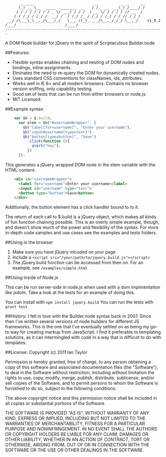            _ ____                           __          _ __     __
          (_) __ \__  _____  _______  __   / /_  __  __(_) /____/ /
         / / / / / / / / _ \/ ___/ / / /  / __ \/ / / / / // __  / 
        / / /_/ / /_/ /  __/ /  / /_/ /_ / /_/ / /_/ / / // /_/ /  
     __/ /\___\_\__,_/\___/_/   \__, /(_)_.___/\__,_/_/_/ \__,_/    v1_0_2  
    /___/                      /____/                              
    -----------------------------------------------------------------------

A DOM Node builder for jQuery in the spirit of Scriptaculous Builder.node

##Features:
* Flexible syntax enables chaining and nesting of DOM nodes and bindings, inline assignments.
* Elminates the need to re-query the DOM for dynamically created nodes.
* Uses standard CSS conventions for classNames, ids, attributes.
* Works well in IE 6+ and all modern browsers.  Contains no browser version sniffing, only capability testing.
* Good set of tests that can be run from either browsers or node.js.
* MIT Licensed.

##Example syntax:
```javascript
    var $b = $.build;
	  var elem = $b("#usernameWrapper", [
  		$b("label[for=username]", "Enter your username"),
  		$b("input#username[type=text]"),
  		$b("button[type=button]", "Save")
  		  .click(function (){
  		    alert("hey");
  		  })
	  ]);
```
This generates a jQuery wrapped DOM node in the elem variable with the HTML content:
```html
    <div id="usernameWrapper">
      <label for="username">Enter your username</label>
      <input id="username" type="text">
      <button type="button">Save<button>
    </div>
```
Additionally, the button element has a click handler bound to to it.

The return of each call to $.build is a jQuery object, which makes all kinds of fun function chaining possible.  This is an overly simple example, though, and doesn't show much of the power and flexibility of the syntax.  For more in-depth code samples and use cases see the examples and tests folders.

##Using in the browser
 1. Make sure you have jQuery inlcuded on your page
 2. Include a `<script src="/your/path/to/jquery.build.js"></script>`
 3. The jQuery.build function can be accessed from then on.
 For an example, see `/examples/simple.html`
 
##Using inside of Node.js    

This can be run server-side in node.js when used with a dom implmentation like jsdom.  Take a look at the tests for an example of doing this.

You can install with `npm install jquery.build`
You can run the tests with `grunt test`

##History:
I fell in love with the Builder.node syntax back in 2007.  Since then I've written several versions of node builders for different JS frameworks.  This is the one that I've eventually settled on as being my go-to way for creating markup from JavaScript.  I find it preferable to templating solutions, as it can intermingled with code in a way that is difficult to do with templates.

##License:
Copyright (c) 2011 Ian Taylor

Permission is hereby granted, free of charge, to any person obtaining a copy
of this software and associated documentation files (the "Software"), to deal
in the Software without restriction, including without limitation the rights
to use, copy, modify, merge, publish, distribute, sublicense, and/or sell
copies of the Software, and to permit persons to whom the Software is
furnished to do so, subject to the following conditions:

The above copyright notice and this permission notice shall be included in
all copies or substantial portions of the Software.

THE SOFTWARE IS PROVIDED "AS IS", WITHOUT WARRANTY OF ANY KIND, EXPRESS OR
IMPLIED, INCLUDING BUT NOT LIMITED TO THE WARRANTIES OF MERCHANTABILITY,
FITNESS FOR A PARTICULAR PURPOSE AND NONINFRINGEMENT. IN NO EVENT SHALL THE
AUTHORS OR COPYRIGHT HOLDERS BE LIABLE FOR ANY CLAIM, DAMAGES OR OTHER
LIABILITY, WHETHER IN AN ACTION OF CONTRACT, TORT OR OTHERWISE, ARISING FROM,
OUT OF OR IN CONNECTION WITH THE SOFTWARE OR THE USE OR OTHER DEALINGS IN THE
SOFTWARE.
